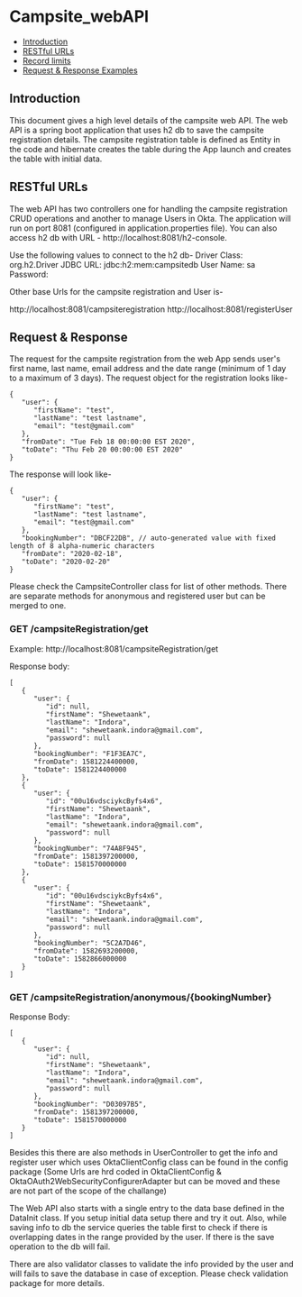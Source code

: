 # Campsite_webAPI

* [Introduction](#introduction)
* [RESTful URLs](#restful-urls)
* [Record limits](#record-limits)
* [Request & Response Examples](#request--response-examples)

## Introduction

This document gives a high level details of the campsite web API. The web API is a spring boot application that uses h2 db to save the campsite registration
details. The campsite registration table is defined as Entity in the code and hibernate creates the table during the App launch and creates the table with initial data.

## RESTful URLs

The web API has two controllers one for handling the campsite registration CRUD operations and another to manage Users in Okta. The application will run on port 8081
(configured in application.properties file). You can also access h2 db with URL - http://localhost:8081/h2-console.

Use the following values to connect to the h2 db-
Driver Class: org.h2.Driver
JDBC URL: jdbc:h2:mem:campsitedb
User Name: sa
Password:

Other base Urls for the campsite registration and User is-

http://localhost:8081/campsiteregistration
http://localhost:8081/registerUser

## Request & Response

The request for the campsite registration from the web App sends user's first name, last name, email address and the date range (minimum of 1 day to a maximum
of 3 days). The request object for the registration looks like-

    {
       "user": {
          "firstName": "test",
          "lastName": "test lastname",
          "email": "test@gmail.com"
       },
       "fromDate": "Tue Feb 18 00:00:00 EST 2020",
       "toDate": "Thu Feb 20 00:00:00 EST 2020"
    }

The response will look like-

    {
       "user": {
          "firstName": "test",
          "lastName": "test lastname",
          "email": "test@gmail.com"
       },
       "bookingNumber": "DBCF22DB", // auto-generated value with fixed length of 8 alpha-numeric characters
       "fromDate": "2020-02-18",
       "toDate": "2020-02-20"
    }

Please check the CampsiteController class for list of other methods. There are separate methods for anonymous and registered user but can be
merged to one.

### GET /campsiteRegistration/get

Example: http://localhost:8081/campsiteRegistration/get

Response body:

    [
       {
          "user": {
             "id": null,
             "firstName": "Shewetaank",
             "lastName": "Indora",
             "email": "shewetaank.indora@gmail.com",
             "password": null
          },
          "bookingNumber": "F1F3EA7C",
          "fromDate": 1581224400000,
          "toDate": 1581224400000
       },
       {
          "user": {
             "id": "00u16vdsciykcByfs4x6",
             "firstName": "Shewetaank",
             "lastName": "Indora",
             "email": "shewetaank.indora@gmail.com",
             "password": null
          },
          "bookingNumber": "74A8F945",
          "fromDate": 1581397200000,
          "toDate": 1581570000000
       },
       {
          "user": {
             "id": "00u16vdsciykcByfs4x6",
             "firstName": "Shewetaank",
             "lastName": "Indora",
             "email": "shewetaank.indora@gmail.com",
             "password": null
          },
          "bookingNumber": "5C2A7D46",
          "fromDate": 1582693200000,
          "toDate": 1582866000000
       }
    ]

### GET /campsiteRegistration/anonymous/{bookingNumber}

Response Body:

    [
       {
          "user": {
             "id": null,
             "firstName": "Shewetaank",
             "lastName": "Indora",
             "email": "shewetaank.indora@gmail.com",
             "password": null
          },
          "bookingNumber": "D03097B5",
          "fromDate": 1581397200000,
          "toDate": 1581570000000
       }
    ]

Besides this there are also methods in UserController to get the info and register user which uses OktaClientConfig class can be found in the config package
(Some Urls are hrd coded in OktaClientConfig & OktaOAuth2WebSecurityConfigurerAdapter but can be moved and these are not part of the scope of the challange)

The Web API also starts with a single entry to the data base defined in the DataInit class. If you setup initial data setup there and try it out.
Also, while saving info to db the service queries the table first to check if there is overlapping dates in the range provided by the user.
If there is the save operation to the db will fail.

There are also validator classes to validate the info provided by the user and will fails to save the database in case of exception. Please check validation package
for more details.
